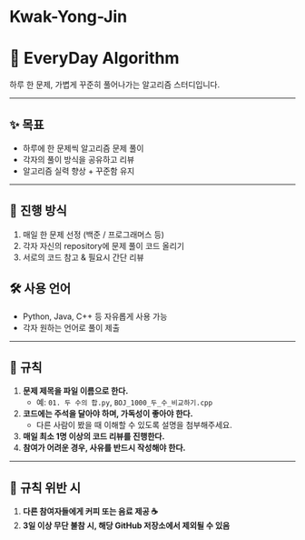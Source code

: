 # Kwak-Yong-Jin

# 🧠 EveryDay Algorithm

하루 한 문제, 가볍게 꾸준히 풀어나가는 알고리즘 스터디입니다.

---

## ✨ 목표

- 하루에 한 문제씩 알고리즘 문제 풀이
- 각자의 풀이 방식을 공유하고 리뷰
- 알고리즘 실력 향상 + 꾸준함 유지

---

## 📌 진행 방식

1. 매일 한 문제 선정 (백준 / 프로그래머스 등)
2. 각자 자신의 repository에 문제 풀이 코드 올리기
3. 서로의 코드 참고 & 필요시 간단 리뷰

## 🛠 사용 언어

- Python, Java, C++ 등 자유롭게 사용 가능
- 각자 원하는 언어로 풀이 제출

---

## 📜 규칙

1. **문제 제목을 파일 이름으로 한다.**
    - 예: `01. 두 수의 합.py`, `BOJ_1000_두_수_비교하기.cpp`
2. **코드에는 주석을 달아야 하며, 가독성이 좋아야 한다.**
    - 다른 사람이 봤을 때 이해할 수 있도록 설명을 첨부해주세요.
3. **매일 최소 1명 이상의 코드 리뷰를 진행한다.**
4. **참여가 어려운 경우, 사유를 반드시 작성해야 한다.**

---

## 🚨 규칙 위반 시

1. **다른 참여자들에게 커피 또는 음료 제공 ☕**
2. **3일 이상 무단 불참 시, 해당 GitHub 저장소에서 제외될 수 있음**
